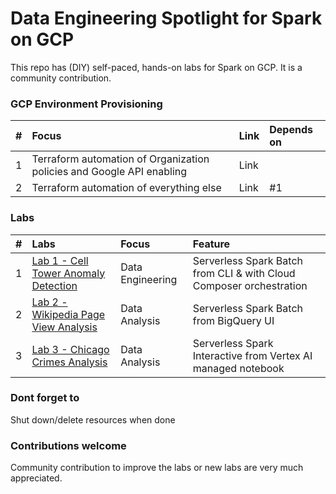 # Data Engineering Spotlight for Spark on GCP

This repo has (DIY) self-paced, hands-on labs for Spark on GCP. It is a community contribution.

### GCP Environment Provisioning
| # |  Focus | Link | Depends on | 
| -- | :--- | :--- | :--- | 
| 1 | Terraform automation of Organization policies and Google API enabling | Link | 
| 2 | Terraform automation of everything else | Link | #1 |


### Labs
| # | Labs | Focus | Feature |
| -- | :--- | :-- | :-- |
| 1 | [Lab 1 - Cell Tower Anomaly Detection](lab-01/README.md) | Data Engineering | Serverless Spark Batch from CLI & with Cloud Composer orchestration|
| 2 | [Lab 2 - Wikipedia Page View Analysis](lab-02/README.md) | Data Analysis | Serverless Spark Batch from BigQuery UI |
| 3 | [Lab 3 - Chicago Crimes Analysis](lab-03/README.md) | Data Analysis | Serverless Spark Interactive from Vertex AI managed notebook|

### Dont forget to 
Shut down/delete resources when done

### Contributions welcome

Community contribution to improve the labs or new labs are very much appreciated.
